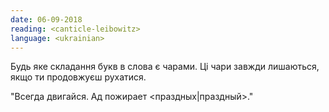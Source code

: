 ```yaml
---
date: 06-09-2018
reading: <canticle-leibowitz>
language: <ukrainian>
---
```


Будь яке складання букв в слова є чарами. Ці чари завжди лишаються, якщо ти продовжуєш рухатися.

"Всегда двигайся. Ад пожирает <праздных|праздный>."
